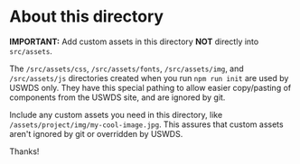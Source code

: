# About this directory 

**IMPORTANT:** Add custom assets in this directory **NOT** directly into `src/assets`.

The `/src/assets/css`, `/src/assets/fonts`, `/src/assets/img`, and `/src/assets/js` directories created when you run `npm run init` are used by USWDS only. They have this special pathing to allow easier copy/pasting of components from the USWDS site, and are ignored by git.

Include any custom assets you need in this directory, like `/assets/project/img/my-cool-image.jpg`. This assures that custom assets aren't ignored by git or overridden by USWDS.

Thanks!